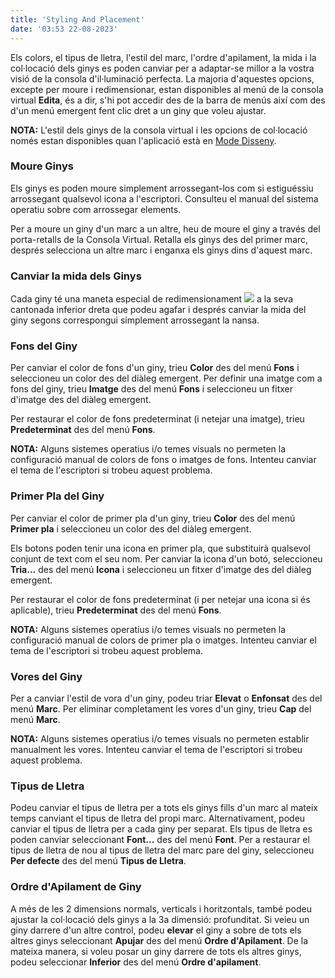 ```yaml
---
title: 'Styling And Placement'
date: '03:53 22-08-2023'
---
```


Els colors, el tipus de lletra, l'estil del marc, l'ordre d'apilament, la mida i la col·locació dels ginys es poden canviar per a adaptar-se millor a la vostra visió de la consola d'il·luminació perfecta. La majoria d'aquestes opcions, excepte per moure i redimensionar, estan disponibles al menú de la consola virtual **Edita**, és a dir, s'hi pot accedir des de la barra de menús així com des d'un menú emergent fent clic dret a un giny que voleu ajustar.

**NOTA:** L'estil dels ginys de la consola virtual i les opcions de col·locació només estan disponibles quan l'aplicació està en [Mode Disseny](/basics/glossary-and-concepts#modes).

### Moure Ginys

Els ginys es poden moure simplement arrossegant-los com si estiguéssiu arrossegant qualsevol icona a l'escriptori. Consulteu el manual del sistema operatiu sobre com arrossegar elements.

Per a moure un giny d'un marc a un altre, heu de moure el giny a través del porta-retalls de la Consola Virtual. Retalla els ginys des del primer marc, després selecciona un altre marc i enganxa els ginys dins d'aquest marc.

### Canviar la mida dels Ginys

Cada giny té una maneta especial de redimensionament ![](/basics/resize.png) a la seva cantonada inferior dreta que podeu agafar i després canviar la mida del giny segons correspongui simplement arrossegant la nansa.

### Fons del Giny

Per canviar el color de fons d'un giny, trieu **Color** des del menú **Fons** i seleccioneu un color des del diàleg emergent. Per definir una imatge com a fons del giny, trieu **Imatge** des del menú **Fons** i seleccioneu un fitxer d'imatge des del diàleg emergent.

Per restaurar el color de fons predeterminat (i netejar una imatge), trieu **Predeterminat** des del menú **Fons**.

**NOTA:** Alguns sistemes operatius i/o temes visuals no permeten la configuració manual de colors de fons o imatges de fons. Intenteu canviar el tema de l'escriptori si trobeu aquest problema.

### Primer Pla del Giny

Per canviar el color de primer pla d'un giny, trieu **Color** des del menú **Primer pla** i seleccioneu un color des del diàleg emergent.

Els botons poden tenir una icona en primer pla, que substituirà qualsevol conjunt de text com el seu nom. Per canviar la icona d'un botó, seleccioneu **Tria...** des del menú **Icona** i seleccioneu un fitxer d'imatge des del diàleg emergent.

Per restaurar el color de fons predeterminat (i per netejar una icona si és aplicable), trieu **Predeterminat** des del menú **Fons**.

**NOTA:** Alguns sistemes operatius i/o temes visuals no permeten la configuració manual de colors de primer pla o imatges. Intenteu canviar el tema de l'escriptori si trobeu aquest problema.

### Vores del Giny

Per a canviar l'estil de vora d'un giny, podeu triar **Elevat** o **Enfonsat** des del menú **Marc**. Per eliminar completament les vores d'un giny, trieu **Cap** del menú **Marc**.

**NOTA:** Alguns sistemes operatius i/o temes visuals no permeten establir manualment les vores. Intenteu canviar el tema de l'escriptori si trobeu aquest problema.

### Tipus de Lletra

Podeu canviar el tipus de lletra per a tots els ginys fills d'un marc al mateix temps canviant el tipus de lletra del propi marc. Alternativament, podeu canviar el tipus de lletra per a cada giny per separat. Els tipus de lletra es poden canviar seleccionant **Font...** des del menú **Font**. Per a restaurar el tipus de lletra de nou al tipus de lletra del marc pare del giny, seleccioneu **Per defecte** des del menú **Tipus de Lletra**.

### Ordre d'Apilament de Giny

A més de les 2 dimensions normals, verticals i horitzontals, també podeu ajustar la col·locació dels ginys a la 3a dimensió: profunditat. Si veieu un giny darrere d'un altre control, podeu **elevar** el giny a sobre de tots els altres ginys seleccionant **Apujar** des del menú **Ordre d'Apilament**. De la mateixa manera, si voleu posar un giny darrere de tots els altres ginys, podeu seleccionar **Inferior** des del menú **Ordre d'apilament**.